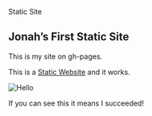 Static Site

## Jonah’s First Static Site

This is my site on gh-pages.

This is a [Static Website](https://graddh.netlify.app/docs/tutorials/static-websites/) and it works.

![Hello](https://upload.wikimedia.org/wikipedia/en/6/62/Kermit_the_Frog.jpg)

 If you can see this it means I succeeded!
